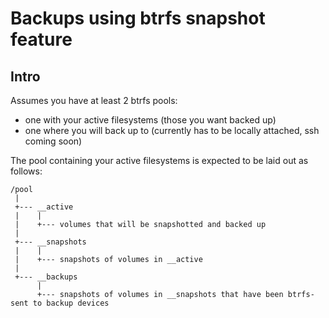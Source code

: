 # Backups using btrfs snapshot feature

## Intro

Assumes you have at least 2 btrfs pools:

* one with your active filesystems (those you want backed up)
* one where you will back up to (currently has to be locally attached, ssh coming soon)

The pool containing your active filesystems is expected to be laid out as follows:

```
/pool
 |
 +--- __active
 |    |
 |    +--- volumes that will be snapshotted and backed up
 |
 +--- __snapshots
 |    |
 |    +--- snapshots of volumes in __active
 |
 +--- __backups
      |
      +--- snapshots of volumes in __snapshots that have been btrfs-sent to backup devices
```
